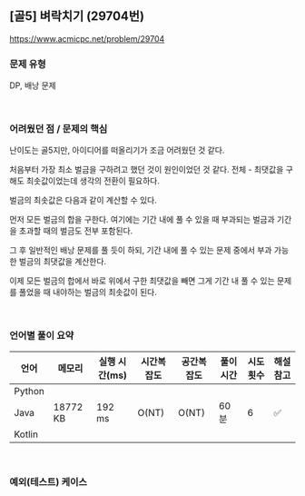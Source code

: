 ## [골5] 벼락치기 (29704번)

https://www.acmicpc.net/problem/29704

### 문제 유형

DP, 배낭 문제

<br>

### 어려웠던 점 / 문제의 핵심

난이도는 골5지만, 아이디어를 떠올리기가 조금 어려웠던 것 같다.

처음부터 가장 최소 벌금을 구하려고 했던 것이 원인이었던 것 같다. 전체 - 최댓값을 구해도 최솟값이었는데 생각의 전환이 필요하다.

벌금의 최솟값은 다음과 같이 계산할 수 있다.

먼저 모든 벌금의 합을 구한다. 여기에는 기간 내에 풀 수 있을 때 부과되는 벌금과 기간을 초과할 때의 벌금도 전부 포함된다.

그 후 일반적인 배낭 문제를 풀 듯이 하되, 기간 내에 풀 수 있는 문제 중에서 부과 가능한 벌금의 최댓값을 계산한다.

이제 모든 벌금의 합에서 바로 위에서 구한 최댓값을 빼면 그게 기간 내 풀 수 있는 문제를 풀었을 때 내야하는 벌금의 최솟값이 된다.

<br>

### 언어별 풀이 요약

| 언어   | 메모리   | 실행 시간(ms) | 시간복잡도 | 공간복잡도 | 풀이 시간 | 시도 횟수 | 해설 참고          |
| ------ | -------- | ------------- | ---------- | ---------- | --------- | --------- | ------------------ |
| Python |          |               |            |            |           |           |                    |
| Java   | 18772 KB | 192 ms        | O(NT)      | O(NT)      | 60분      | 6         | :white_check_mark: |
| Kotlin |          |               |            |            |           |           |                    |

<br>

### 예외(테스트) 케이스

```
```

